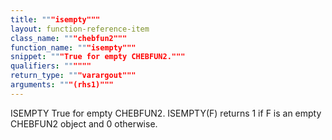 ```yaml
---
title: """isempty"""
layout: function-reference-item
class_name: """chebfun2"""
function_name: """isempty"""
snippet: """True for empty CHEBFUN2."""
qualifiers: """"""
return_type: """varargout"""
arguments: """(rhs1)"""
---
```


 ISEMPTY   True for empty CHEBFUN2.
    ISEMPTY(F) returns 1 if F is an empty CHEBFUN2 object and 0 otherwise. 
